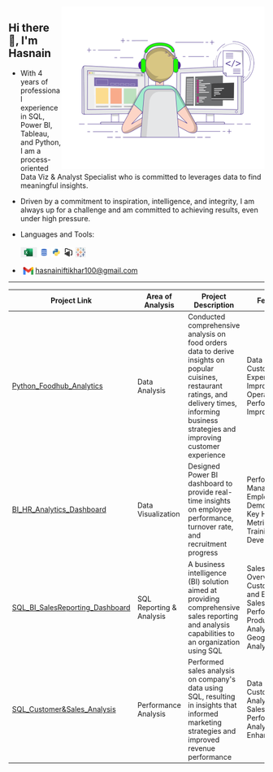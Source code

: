 <animated-image data-catalyst="" style="float: right; width: 400px;">
  <a target="_blank" rel="noopener noreferrer" href="https://github.com/hasnainiftikhar/hasnainiftikhar/blob/main/workgif.gif?raw=true" data-target="animated-image.originalLink">
    <img align="right" alt="GIF" src="https://github.com/hasnainiftikhar/hasnainiftikhar/blob/main/workgif.gif?raw=true" height="320" style="max-width: 100%; display: inline-block;" data-target="animated-image.originalImage">
  </a>
</animated-image>

## Hi there 👋, I'm Hasnain

- With 4 years of professional experience in SQL, Power BI, Tableau, and Python, I am a process-oriented Data Viz & Analyst Specialist who is committed to leverages data to find meaningful insights.

- Driven by a commitment to inspiration, intelligence, and integrity, I am always up for a challenge and am committed to achieving results, even under high pressure.

- Languages and Tools: <br><br>
<a href="#"><img height="20" src="https://github.com/hasnainiftikhar/hasnainiftikhar/blob/main/excel.jpg" style="max-width: 100%;"></a>
<a href="#"><img height="20" src="https://raw.githubusercontent.com/github/explore/80688e429a7d4ef2fca1e82350fe8e3517d3494d/topics/sql/sql.png" style="max-width: 100%;"></a>
<a href="#"><img height="20" src="https://raw.githubusercontent.com/github/explore/80688e429a7d4ef2fca1e82350fe8e3517d3494d/topics/python/python.png" style="max-width: 100%;"></a>
<a href="#"><img height="20" src="https://github.com/hasnainiftikhar/hasnainiftikhar/blob/main/powerbi.png" style="max-width: 100%;"></a>
<a href="#"><img height="20" src="https://github.com/hasnainiftikhar/hasnainiftikhar/blob/main/tableu.png" style="max-width: 100%;"></a>

- <a href="mailto:hasnainiftikhar100@gmail.com"><img height="15" src="https://github.com/hasnainiftikhar/hasnainiftikhar/blob/main/gmail1.png" style="max-width: 100%; margin-left: 5px; vertical-align: middle;"></a> hasnainiftikhar100@gmail.com

----------------

|    Project Link    |    Area of Analysis    |    Project Description    |    Features    |
|    ---    |    ---   |    ---    |    ---    |
| <a href = "https://github.com/hasnainiftikhar/Python-Foodhub-Analytics"> Python_Foodhub_Analytics </a>  |   Data Analysis   |   Conducted comprehensive analysis on food orders data to derive insights on popular cuisines, restaurant ratings, and delivery times, informing business strategies and improving customer experience   |   Data Analysis, Customer Experience Improvement, Operations & Performance Improvement
| <a href = "https://github.com/hasnainiftikhar/BI-HR-Analytics-Dashboard"> BI_HR_Analytics_Dashboard </a>  |   Data Visualization   |   Designed Power BI dashboard to provide real-time insights on employee performance, turnover rate, and recruitment progress   |   Performance Management, Employee Demographics, Key HR Metrics, Training and Development   
| <a href = "https://github.com/hasnainiftikhar/SQL-BI-SalesReportingDashboard"> SQL_BI_SalesReporting_Dashboard </a>   |   SQL Reporting & Analysis   |   A business intelligence (BI) solution aimed at providing comprehensive sales reporting and analysis capabilities to an organization using SQL | Sales Overview, Customization and Exporting, Sales Team Performance, Product Analysis, Geographic Analysis
| <a href = "https://github.com/hasnainiftikhar/SQL-Company-Sales-Data-Study"> SQL_Customer&Sales_Analysis </a>   |   Performance Analysis   |   Performed sales analysis on company's data using SQL, resulting in insights that informed marketing strategies and improved revenue performance   | Data Modeling, Customer Analytics, Sales Performance Analysis, KPIs Enhancement  
